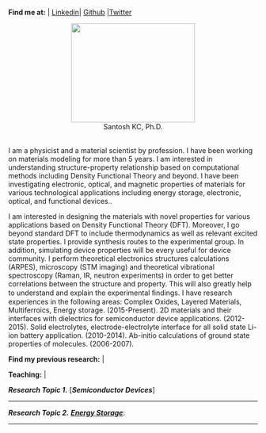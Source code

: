 **Find me at:** 
| [Linkedin](https://www.linkedin.com/in/santosh-kc-phd-00a0b38/)| [Github](https://github.com/kcantosh) |[Twitter](https://twitter.com/dearsanto) 

<div align="center">
 <img src="https://github.com/kcantosh/mysite1/blob/master/Screen%20Shot%202017-11-24%20at%2010.25.35%20AM.png?raw=true" width="250" height="200"/><br>
    Santosh KC, Ph.D. <br>
</div>
<br>


 I am a physicist and a material scientist by profession. I have been working on materials modeling for more than 5 years. I am interested in understanding structure-property relationship based on computational methods including Density Functional Theory and beyond. I have been investigating electronic, optical, and magnetic properties of materials for various technological applications including energy storage, electronic, optical, and functional devices..
 
I am interested in designing the materials with novel properties for various applications based on Density Functional Theory (DFT). Moreover, I go beyond standard DFT to include thermodynamics as well as relevant excited state properties. I provide synthesis routes to the experimental group. In addition, simulating device properties will be every useful for device community. I perform theoretical electronics structures calculations (ARPES), microscopy (STM imaging) and theoretical vibrational spectroscopy (Raman, IR, neutron experiments) in order to get better correlations between the structure and property. This will also greatly help to understand and explain the experimental ﬁndings. I have research experiences in the following areas:
Complex Oxides, Layered Materials, Multiferroics, Energy storage. (2015-Present).
2D materials and their interfaces with dielectrics for semiconductor device applications. (2012-2015).
Solid electrolytes, electrode-electrolyte interface for all solid state Li-ion battery application. (2010-2014).
Ab-initio calculations of ground state properties of molecules. (2006-2007).

**Find my previous research:** | 

**Teaching:** | 

 


***Research Topic 1.*** [***Semiconductor Devices***]







--------------------------------------

***Research Topic 2.*** [***Energy Storage***](): 



--------------------------------------





